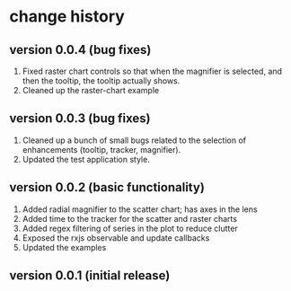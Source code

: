 # change history

## version 0.0.4 (bug fixes)
1. Fixed raster chart controls so that when the magnifier is selected, and then the tooltip, the tooltip actually shows.
2. Cleaned up the raster-chart example

## version 0.0.3 (bug fixes)
1. Cleaned up a bunch of small bugs related to the selection of enhancements (tooltip, tracker, magnifier).
2. Updated the test application style.

## version 0.0.2 (basic functionality)
1. Added radial magnifier to the scatter chart; has axes in the lens
2. Added time to the tracker for the scatter and raster charts
3. Added regex filtering of series in the plot to reduce clutter
4. Exposed the rxjs observable and update callbacks
5. Updated the examples

## version 0.0.1 (initial release)